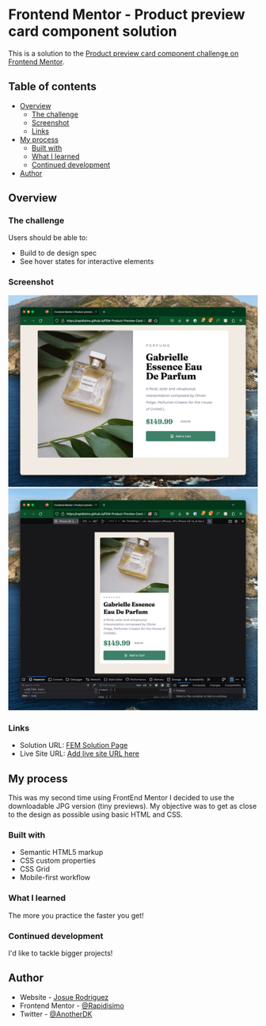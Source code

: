 # Frontend Mentor - Product preview card component solution

This is a solution to the [Product preview card component challenge on Frontend Mentor](https://www.frontendmentor.io/challenges/product-preview-card-component-GO7UmttRfa).

## Table of contents

- [Overview](#overview)
  - [The challenge](#the-challenge)
  - [Screenshot](#screenshot)
  - [Links](#links)
- [My process](#my-process)
  - [Built with](#built-with)
  - [What I learned](#what-i-learned)
  - [Continued development](#continued-development)
- [Author](#author)

## Overview

### The challenge

Users should be able to:

- Build to de design spec
- See hover states for interactive elements

### Screenshot

![Desktop](images/desktop-ver.jpeg)
![Mobile](images/mobile-ver.jpeg)


### Links

- Solution URL: [FEM Solution Page](#)
- Live Site URL: [Add live site URL here](https://rapidisimo.github.io/FEM-Product-Preview-Card-Component/)

## My process
This was my second time using FrontEnd Mentor I decided to use the downloadable JPG version (tiny previews). My objective was to get as close to the design as possible using basic HTML and CSS.


### Built with

- Semantic HTML5 markup
- CSS custom properties
- CSS Grid
- Mobile-first workflow

### What I learned

The more you practice the faster you get!

### Continued development

I'd like to tackle bigger projects!


## Author

- Website - [Josue Rodriguez](https://www.josue.me)
- Frontend Mentor - [@Rapidisimo](https://www.frontendmentor.io/profile/Rapidisimo)
- Twitter - [@AnotherDK](https://www.twitter.com/AnotherDK)

